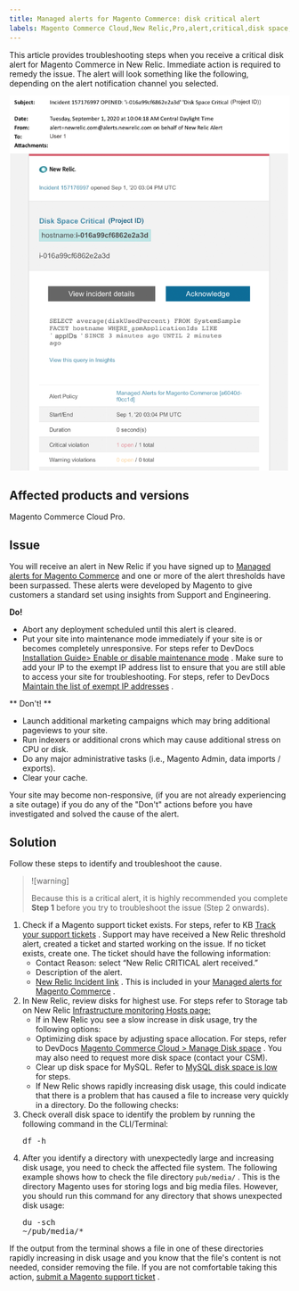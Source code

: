 ```yaml
---
title: Managed alerts for Magento Commerce: disk critical alert
labels: Magento Commerce Cloud,New Relic,Pro,alert,critical,disk space,how to,maintenance mode,mysql disk space,threshold,troubleshooting
---
```


This article provides troubleshooting steps when you receive a critical disk alert for Magento Commerce in New Relic. Immediate action is required to remedy the issue. The alert will look something like the following, depending on the alert notification channel you selected.

![disk-critical-magento-managed.png](assets/disk-critical-magento-managed.png)

## Affected products and versions

Magento Commerce Cloud Pro.

## Issue

You will receive an alert in New Relic if you have signed up to [Managed alerts for Magento Commerce](https://support.magento.com/hc/en-us/articles/360045806832) and one or more of the alert thresholds have been surpassed. These alerts were developed by Magento to give customers a standard set using insights from Support and Engineering.

 <span class="wysiwyg-underline"> **Do!** </span> 

* Abort any deployment scheduled until this alert is cleared.
* Put your site into maintenance mode immediately if your site is or becomes completely unresponsive. For steps refer to DevDocs [Installation Guide> Enable or disable maintenance mode](https://devdocs.magento.com/guides/v2.4/install-gde/install/cli/install-cli-subcommands-maint.html?itm_source=devdocs&itm_medium=search_page&itm_campaign=federated_search&itm_term=mainten) . Make sure to add your IP to the exempt IP address list to ensure that you are still able to access your site for troubleshooting. For steps, refer to DevDocs [Maintain the list of exempt IP addresses](https://devdocs.magento.com/guides/v2.4/install-gde/install/cli/install-cli-subcommands-maint.html?itm_source=devdocs&itm_medium=search_page&itm_campaign=federated_search&itm_term=mainten#instgde-cli-maint-exempt) .

 ** <span class="wysiwyg-underline">Don't!</span> ** 

* Launch additional marketing campaigns which may bring additional pageviews to your site.
* Run indexers or additional crons which may cause additional stress on CPU or disk.
* Do any major administrative tasks (i.e., Magento Admin, data imports / exports).
* Clear your cache.

Your site may become non-responsive, (if you are not already experiencing a site outage) if you do any of the "Don't" actions before you have investigated and solved the cause of the alert.

## Solution

Follow these steps to identify and troubleshoot the cause.

>![warning]
>
>Because this is a critical alert, it is highly recommended you complete **Step 1** before you try to troubleshoot the issue (Step 2 onwards).

1. Check if a Magento support ticket exists. For steps, refer to KB [Track your support tickets](https://support.magento.com/hc/en-us/articles/360000913794#track-tickets) . Support may have received a New Relic threshold alert, created a ticket and started working on the issue. If no ticket exists, create one. The ticket should have the following information:
    * Contact Reason: select “New Relic CRITICAL alert received.”
    * Description of the alert.
    * [New Relic Incident link](https://docs.newrelic.com/docs/alerts-applied-intelligence/new-relic-alerts/alert-incidents/view-violation-event-details-incidents) . This is included in your [Managed alerts for Magento Commerce](https://support.magento.com/hc/en-us/articles/360045806832) .
1. In New Relic, review disks for highest use. For steps refer to Storage tab on New Relic [Infrastructure monitoring Hosts page:](https://docs.newrelic.com/docs/infrastructure/infrastructure-ui-pages/infrastructure-ui/infrastructure-hosts-page) 
    * If in New Relic you see a slow increase in disk usage, try the following options:
    * Optimizing disk space by adjusting space allocation. For steps, refer to DevDocs [Magento Commerce Cloud > Manage Disk space](https://devdocs.magento.com/cloud/project/manage-disk-space.html) . You may also need to request more disk space (contact your CSM).
    * Clear up disk space for MySQL. Refer to [MySQL disk space is low](https://support.magento.com/hc/en-us/articles/360037591972) for steps.
    * If New Relic shows rapidly increasing disk usage, this could indicate that there is a problem that has caused a file to increase very quickly in a directory. Do the following checks:
1. Check overall disk space to identify the problem by running the following command in the CLI/Terminal:    <pre>df -h</pre>    
1. After you identify a directory with unexpectedly large and increasing disk usage, you need to check the affected file system. The following example shows how to check the file directory `pub/media/` . This is the directory Magento uses for storing logs and big media files. However, you should run this command for any directory that shows unexpected disk usage:    <pre>du -sch ~/pub/media/*</pre>    

If the output from the terminal shows a file in one of these directories rapidly increasing in disk usage and you know that the file's content is not needed, consider removing the file. If you are not comfortable taking this action, [submit a Magento support ticket](https://support.magento.com/hc/en-us/articles/360019088251) .